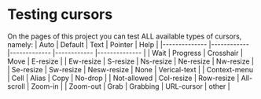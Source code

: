 # Testing cursors
On the pages of this project you can test ALL available types of cursors, namely:
|     Auto     	|   Default  	|     Text    	|   Pointer  	|     Help     	|
|--------------	|------------	|-------------	|------------	|--------------	|
|     Wait     	|  Progress  	|  Crosshair  	|    Move    	|   E-resize   	|
|   Ew-resize  	|  S-resize  	|  Ns-resize  	|  Ne-resize 	|   Nw-resize  	|
|   Se-resize  	|  Sw-resize 	| Nesw-resize 	|    None    	| Verical-text 	|
| Context-menu 	|    Cell    	|    Alias    	|    Copy    	|    No-drop   	|
|  Not-allowed 	| Col-resize 	|  Row-resize 	| All-scroll 	|    Zoom-in   	|
|   Zoom-out   	|    Grab    	|   Grabbing  	| URL-cursor 	|     other    	|

